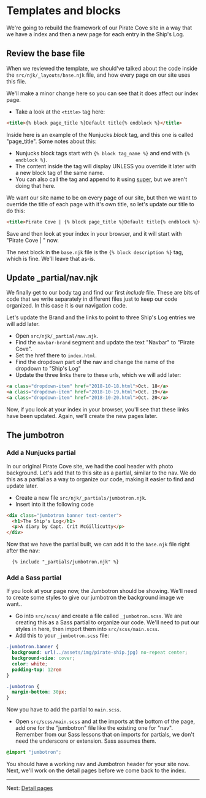# Templates and blocks

We're going to rebuild the framework of our Pirate Cove site in a way that we have a index and then a new page for each entry in the Ship's Log.

## Review the base file

When we reviewed the template, we should've talked about the code inside the `src/njk/_layouts/base.njk` file, and how every page on our site uses this file.

We'll make a minor change here so you can see that it does affect our index page.

- Take a look at the `<title>` tag here:

```html
<title>{% block page_title %}Default title{% endblock %}</title>
```

Inside here is an example of the Nunjucks _block_ tag, and this one is called "page_title". Some notes about this:

- Nunjucks block tags start with `{% block tag_name %}` and end with `{% endblock %}`.
- The content inside the tag will display UNLESS you override it later with a new block tag of the same name.
- You can also call the tag and append to it using [super](https://mozilla.github.io/nunjucks/templating.html#super), but we aren't doing that here.

We want our site name to be on every page of our site, but then we want to override the title of each page with it's own title, so let's update our title to do this:

```html
<title>Pirate Cove | {% block page_title %}Default title{% endblock %}</title>
```

Save and then look at your index in your browser, and it will start with "Pirate Cove | " now.

The next block in the `base.njk` file is the `{% block description %}` tag, which is fine. We'll leave that as-is.

## Update _partial/nav.njk

We finally get to our body tag and find our first _include_ file. These are bits of code that we write separately in different files just to keep our code organized. In this case it is our navigation code.

Let's update the Brand and the links to point to three Ship's Log entries we will add later.

- Open `src/njk/_partial/nav.njk`.
- Find the `navbar-brand` segment and update the text "Navbar" to "Pirate Cove".
- Set the href there to `index.html`.
- Find the dropdown part of the nav and change the name of the dropdown to "Ship's Log"
- Update the three links there to these urls, which we will add later:

```html
<a class="dropdown-item" href="2018-10-18.html">Oct. 18</a>
<a class="dropdown-item" href="2018-10-19.html">Oct. 19</a>
<a class="dropdown-item" href="2018-10-20.html">Oct. 20</a>
```

Now, if you look at your index in your browser, you'll see that these links have been updated. Again, we'll create the new pages later.

## The jumbotron

### Add a Nunjucks partial

In our original Pirate Cove site, we had the cool header with photo background. Let's add that to this site as a partial, similar to the nav. We do this as a partial as a way to organize our code, making it easier to find and update later.

- Create a new file `src/njk/_partials/jumbotron.njk`.
- Insert into it the following code

```html
<div class="jumbotron banner text-center">
  <h1>The Ship's Log</h1>
  <p>A diary by Capt. Crit McGillicutty</p> 
</div>
```

Now that we have the partial built, we can add it to the `base.njk` file right after the nav:

```html
  {% include "_partials/jumbotron.njk" %}
```

### Add a Sass partial

If you look at your page now, the Jumbotron should be showing. We'll need to create some styles to give our jumbotron the background image we want..

- Go into `src/scss/` and create a file called `_jumbotron.scss`. We are creating this as a Sass partial to organize our code. We'll need to put our styles in here, then import them into `src/scss/main.scss`.
- Add this to your `_jumbotron.scss` file:

```scss
.jumbotron.banner {
  background: url(../assets/img/pirate-ship.jpg) no-repeat center;
  background-size: cover;
  color: white;
  padding-top: 12rem
}

.jumbotron {
  margin-bottom: 30px;
}
```

Now you have to add the partial to `main.scss`.

- Open `src/scss/main.scss` and at the imports at the bottom of the page, add one for the "jumbotron" file like the existing one for "nav". Remember from our Sass lessons that on imports for partials, we don't need the underscore or extension. Sass assumes them.

```scss
@import "jumbotron";
```

You should have a working nav and Jumbotron header for your site now. Next, we'll work on the detail pages before we come back to the index.

----

Next: [Detail pages](static-03.md)
